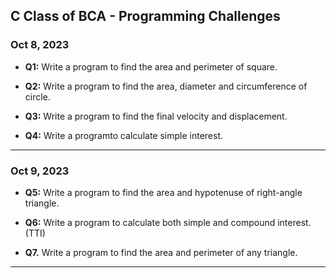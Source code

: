 ## C Class of BCA - Programming Challenges

### Oct 8, 2023

- **Q1:** Write a program to find the area and perimeter of square.

- **Q2:** Write a program to find the area, diameter and circumference of circle.

- **Q3:** Write a program to find the final velocity and displacement. 

- **Q4:** Write a programto calculate simple interest.
__ __
### Oct 9, 2023

- **Q5:** Write a program to find the  area and hypotenuse of right-angle triangle.

- **Q6:** Write a program to calculate both simple and compound interest. (TTI)

- **Q7.** Write a program to find the area and perimeter of any triangle.
__ __
